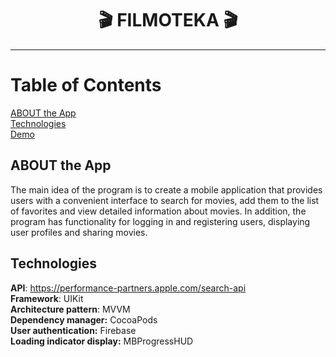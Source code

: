 <h1 align="center">
🎬 FILMOTEKA 🎬 
</h1> 

***

# Table of Contents
[ABOUT the App](#ABOUT-the-App) </br>
[Technologies](#Technologies) </br>
[Demo](#Demo)

## ABOUT the App

The main idea of the program is to create a mobile application that provides users with a convenient interface to search for movies, add them to the list of favorites and view detailed information about movies. 
In addition, the program has functionality for logging in and registering users, displaying user profiles and sharing movies.

## Technologies
**API**: https://performance-partners.apple.com/search-api </br>
**Framework**: UIKit  </br>
**Architecture pattern**: MVVM </br>
**Dependency manager:** CocoaPods </br>
**User authentication:** Firebase </br>
**Loading indicator display:** MBProgressHUD </br>



 










